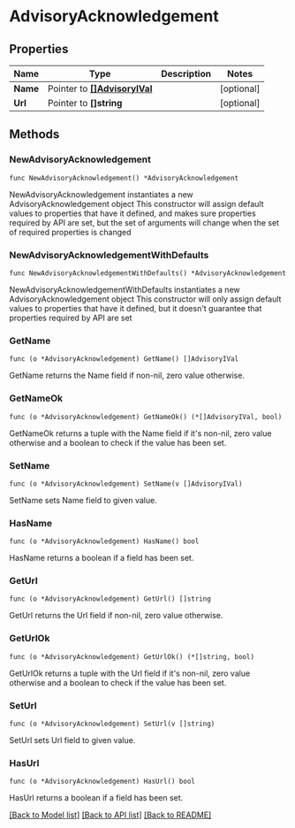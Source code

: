 # AdvisoryAcknowledgement

## Properties

Name | Type | Description | Notes
------------ | ------------- | ------------- | -------------
**Name** | Pointer to [**[]AdvisoryIVal**](AdvisoryIVal.md) |  | [optional] 
**Url** | Pointer to **[]string** |  | [optional] 

## Methods

### NewAdvisoryAcknowledgement

`func NewAdvisoryAcknowledgement() *AdvisoryAcknowledgement`

NewAdvisoryAcknowledgement instantiates a new AdvisoryAcknowledgement object
This constructor will assign default values to properties that have it defined,
and makes sure properties required by API are set, but the set of arguments
will change when the set of required properties is changed

### NewAdvisoryAcknowledgementWithDefaults

`func NewAdvisoryAcknowledgementWithDefaults() *AdvisoryAcknowledgement`

NewAdvisoryAcknowledgementWithDefaults instantiates a new AdvisoryAcknowledgement object
This constructor will only assign default values to properties that have it defined,
but it doesn't guarantee that properties required by API are set

### GetName

`func (o *AdvisoryAcknowledgement) GetName() []AdvisoryIVal`

GetName returns the Name field if non-nil, zero value otherwise.

### GetNameOk

`func (o *AdvisoryAcknowledgement) GetNameOk() (*[]AdvisoryIVal, bool)`

GetNameOk returns a tuple with the Name field if it's non-nil, zero value otherwise
and a boolean to check if the value has been set.

### SetName

`func (o *AdvisoryAcknowledgement) SetName(v []AdvisoryIVal)`

SetName sets Name field to given value.

### HasName

`func (o *AdvisoryAcknowledgement) HasName() bool`

HasName returns a boolean if a field has been set.

### GetUrl

`func (o *AdvisoryAcknowledgement) GetUrl() []string`

GetUrl returns the Url field if non-nil, zero value otherwise.

### GetUrlOk

`func (o *AdvisoryAcknowledgement) GetUrlOk() (*[]string, bool)`

GetUrlOk returns a tuple with the Url field if it's non-nil, zero value otherwise
and a boolean to check if the value has been set.

### SetUrl

`func (o *AdvisoryAcknowledgement) SetUrl(v []string)`

SetUrl sets Url field to given value.

### HasUrl

`func (o *AdvisoryAcknowledgement) HasUrl() bool`

HasUrl returns a boolean if a field has been set.


[[Back to Model list]](../README.md#documentation-for-models) [[Back to API list]](../README.md#documentation-for-api-endpoints) [[Back to README]](../README.md)


